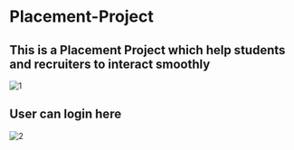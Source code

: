 # Placement-Project
## This is a Placement Project which help students and recruiters to interact smoothly
![1](https://user-images.githubusercontent.com/90102863/178766423-a45fc355-d313-4eec-9b71-d9e94395bbfc.png)

## **User can login here**
![2](https://user-images.githubusercontent.com/90102863/178766655-d4116189-ce3c-4564-b997-b90d6a102dfc.png)



